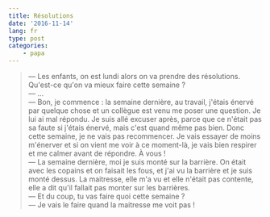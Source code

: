 ```yaml
---
title: Résolutions
date: '2016-11-14'
lang: fr
type: post
categories:
    - papa
---
```


> — Les enfants, on est lundi alors on va prendre des résolutions. Qu'est-ce qu'on va mieux faire cette semaine ?  
> — …  
> — Bon, je commence : la semaine dernière, au travail, j'étais énervé par quelque chose et un collègue est venu me poser une question. Je lui ai mal répondu. Je suis allé excuser après, parce que ce n'était pas sa faute si j'étais énervé, mais c'est quand même pas bien. Donc cette semaine, je ne vais pas recommencer. Je vais essayer de moins m'énerver et si on vient me voir à ce moment-là, je vais bien respirer et me calmer avant de répondre. À vous !  
> — La semaine dernière, moi je suis monté sur la barrière. On était avec les copains et on faisait les fous, et j'ai vu la barrière et je suis monté dessus. La maitresse, elle m'a vu et elle n'était pas contente, elle a dit qu'il fallait pas monter sur les barrières.  
> — Et du coup, tu vas faire quoi cette semaine ?  
> — Je vais le faire quand la maitresse me voit pas !